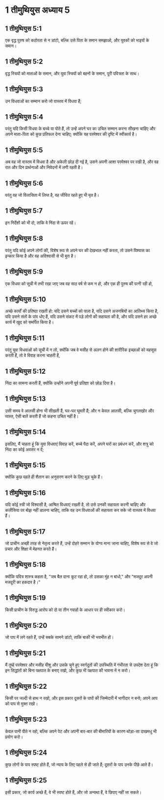 # 1 तीमुथियुस अध्याय 5

## 1 तीमुथियुस 5:1

एक वृद्ध पुरुष को कठोरता से न डांटो, बल्कि उसे पिता के समान समझाओ, और युवकों को भाइयों के समान।

## 1 तीमुथियुस 5:2

वृद्ध स्त्रियों को माताओं के समान, और युवा स्त्रियों को बहनों के समान, पूरी पवित्रता के साथ।

## 1 तीमुथियुस 5:3

उन विधवाओं का सम्मान करो जो वास्तव में विधवा हैं;

## 1 तीमुथियुस 5:4

परंतु यदि किसी विधवा के बच्चे या पोते हैं, तो उन्हें अपने घर का उचित सम्मान करना सीखना चाहिए और अपने माता-पिता को कुछ प्रतिफल देना चाहिए; क्योंकि यह परमेश्वर की दृष्टि में स्वीकार्य है।

## 1 तीमुथियुस 5:5

अब वह जो वास्तव में विधवा है और अकेली छोड़ दी गई है, उसने अपनी आशा परमेश्वर पर रखी है, और वह रात और दिन प्रार्थनाओं और निवेदनों में लगी रहती है।

## 1 तीमुथियुस 5:6

परंतु वह जो विलासिता में लिप्त है, वह जीवित रहते हुए भी मृत है।

## 1 तीमुथियुस 5:7

इन निर्देशों को भी दो, ताकि वे निंदा से ऊपर रहें।

## 1 तीमुथियुस 5:8

परंतु यदि कोई अपने लोगों की, विशेष रूप से अपने घर की देखभाल नहीं करता, तो उसने विश्वास का इन्कार किया है और वह अविश्वासी से भी बुरा है।

## 1 तीमुथियुस 5:9

एक विधवा को सूची में तभी रखा जाए जब वह साठ वर्ष से कम न हो, और एक ही पुरुष की पत्नी रही हो,

## 1 तीमुथियुस 5:10

अच्छे कार्यों की प्रतिष्ठा रखती हो: यदि उसने बच्चों को पाला है, यदि उसने अजनबियों का आतिथ्य किया है, यदि उसने संतों के पांव धोए हैं, यदि उसने संकट में पड़े लोगों की सहायता की है, और यदि उसने हर अच्छे कार्य में खुद को समर्पित किया है।

## 1 तीमुथियुस 5:11

परंतु युवा विधवाओं को सूची में न लो, क्योंकि जब वे मसीह से अलग होने की शारीरिक इच्छाओं को महसूस करती हैं, तो वे विवाह करना चाहती हैं,

## 1 तीमुथियुस 5:12

निंदा का सामना करती हैं, क्योंकि उन्होंने अपनी पूर्व प्रतिज्ञा को छोड़ दिया है।

## 1 तीमुथियुस 5:13

उसी समय वे आलसी होना भी सीखती हैं, घर-घर घूमती हैं; और न केवल आलसी, बल्कि चुगलखोर और व्यस्त, ऐसी बातें करती हैं जो कहना उचित नहीं है।

## 1 तीमुथियुस 5:14

इसलिए, मैं चाहता हूं कि युवा विधवाएं विवाह करें, बच्चे पैदा करें, अपने घरों का प्रबंधन करें, और शत्रु को निंदा का कोई अवसर न दें;

## 1 तीमुथियुस 5:15

क्योंकि कुछ पहले ही शैतान का अनुसरण करने के लिए मुड़ चुके हैं।

## 1 तीमुथियुस 5:16

यदि कोई स्त्री जो विश्वासी है, आश्रित विधवाएं रखती है, तो उसे उनकी सहायता करनी चाहिए और कलीसिया पर बोझ नहीं डालना चाहिए, ताकि वह उन विधवाओं की सहायता कर सके जो वास्तव में विधवा हैं।

## 1 तीमुथियुस 5:17

जो प्राचीन अच्छी तरह से नेतृत्व करते हैं, उन्हें दोहरे सम्मान के योग्य माना जाना चाहिए, विशेष रूप से वे जो प्रचार और शिक्षा में मेहनत करते हैं।

## 1 तीमुथियुस 5:18

क्योंकि पवित्र शास्त्र कहता है, "जब बैल दाना कूट रहा हो, तो उसका मुंह न बांधो," और "मजदूर अपनी मजदूरी का हकदार है।"

## 1 तीमुथियुस 5:19

किसी प्राचीन के विरुद्ध आरोप को दो या तीन गवाहों के आधार पर ही स्वीकार करो।

## 1 तीमुथियुस 5:20

जो पाप में लगे रहते हैं, उन्हें सबके सामने डांटो, ताकि बाकी भी भयभीत हों।

## 1 तीमुथियुस 5:21

मैं तुम्हें परमेश्वर और मसीह यीशु और उसके चुने हुए स्वर्गदूतों की उपस्थिति में गंभीरता से उपदेश देता हूं कि इन सिद्धांतों को बिना पक्षपात के बनाए रखो, और कुछ भी पक्षपात की भावना में न करो।

## 1 तीमुथियुस 5:22

किसी पर जल्दी से हाथ न रखो, और इस प्रकार दूसरों के पापों की जिम्मेदारी में भागीदार न बनो; अपने आप को पाप से मुक्त रखो।

## 1 तीमुथियुस 5:23

केवल पानी पीते न रहो, बल्कि अपने पेट और अपनी बार-बार की बीमारियों के कारण थोड़ा-सा दाखमधु भी प्रयोग करो।

## 1 तीमुथियुस 5:24

कुछ लोगों के पाप स्पष्ट होते हैं, जो न्याय के लिए पहले से ही जाते हैं; दूसरों के पाप उनके पीछे आते हैं।

## 1 तीमुथियुस 5:25

इसी प्रकार, जो कार्य अच्छे हैं, वे भी स्पष्ट होते हैं, और जो अन्यथा हैं, वे छिपाए नहीं जा सकते।
